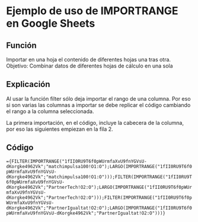 # Ejemplo de uso de IMPORTRANGE en Google Sheets

## Función
Importar en una hoja el contenido de diferentes hojas una tras otra.
Objetivo: Combinar datos de diferentes hojas de cálculo en una sola

## Explicación
Al usar la función filter sólo deja importar el rango de una columna. Por eso si son varias las columnas a importar se debe replicar el código cambiando el rango a la columna seleccionada.

La primera importación, en el código, incluye la cabecera de la columna, por eso las siguientes empiezan en la fila 2.

## Código

```={FILTER(IMPORTRANGE("1fII0RU9T6f0pWUrmfaXvU9fnYGVsU-dKorgke4962Vk";"matchimpulsa100!O1:O");LARGO(IMPORTRANGE("1fII0RU9T6f0pWUrmfaXvU9fnYGVsU-dKorgke4962Vk";"matchimpulsa100!O1:O")));FILTER(IMPORTRANGE("1fII0RU9T6f0pWUrmfaXvU9fnYGVsU-dKorgke4962Vk";"PartnerTech!O2:O");LARGO(IMPORTRANGE("1fII0RU9T6f0pWUrmfaXvU9fnYGVsU-dKorgke4962Vk";"PartnerTech!O2:O")));FILTER(IMPORTRANGE("1fII0RU9T6f0pWUrmfaXvU9fnYGVsU-dKorgke4962Vk";"PartnerIgualtat!O2:O");LARGO(IMPORTRANGE("1fII0RU9T6f0pWUrmfaXvU9fnYGVsU-dKorgke4962Vk";"PartnerIgualtat!O2:O")))}```
